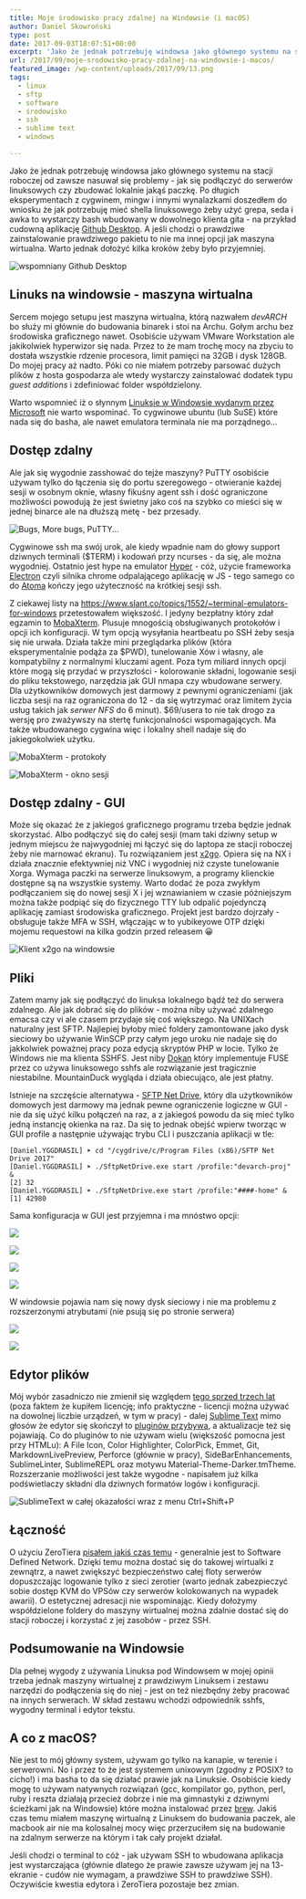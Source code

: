 ```yaml
---
title: Moje środowisko pracy zdalnej na Windowsie (i macOS)
author: Daniel Skowroński
type: post
date: 2017-09-03T18:07:51+00:00
excerpt: 'Jako że jednak potrzebuję windowsa jako głównego systemu na stacji roboczej od zawsze nasuwał się problemy - jak się podłączyć do serwerów linuksowych czy zbudować lokalnie jakąś paczkę. Po długich eksperymentach z cygwinem, mingw i innymi wynalazkami doszedłem do wniosku że jak potrzebuję mieć shella linuksowego żeby użyć grepa, seda i awka to wystarczy bash wbudowany w dowolnego klienta gita - na przykład cudowną aplikację Github Desktop. A jeśli chodzi o prawdziwe zainstalowanie prawdziwego pakietu to nie ma innej opcji jak maszyna wirtualna. Warto jednak dołożyć kilka kroków żeby było przyjemniej. Warto wspomnieć iż o słynnym Linuksie w Windowsie wydanym przez Microsoft nie warto wspominać. To cygwinowe ubuntu (lub SuSE) które nada się do basha, ale nawet emulatora terminala nie ma porządnego...'
url: /2017/09/moje-srodowisko-pracy-zdalnej-na-windowsie-i-macos/
featured_image: /wp-content/uploads/2017/09/13.png
tags:
  - linux
  - sftp
  - software
  - środowisko
  - ssh
  - sublime text
  - windows

---
```

Jako że jednak potrzebuję windowsa jako głównego systemu na stacji roboczej od zawsze nasuwał się problemy - jak się podłączyć do serwerów linuksowych czy zbudować lokalnie jakąś paczkę. Po długich eksperymentach z cygwinem, mingw i innymi wynalazkami doszedłem do wniosku że jak potrzebuję mieć shella linuksowego żeby użyć grepa, seda i awka to wystarczy bash wbudowany w dowolnego klienta gita - na przykład cudowną aplikację [Github Desktop][1]. A jeśli chodzi o prawdziwe zainstalowanie prawdziwego pakietu to nie ma innej opcji jak maszyna wirtualna. Warto jednak dołożyć kilka kroków żeby było przyjemniej.

![wspomniany Github Desktop](/wp-content/uploads/2017/09/7.png)

## **Linuks na windowsie - maszyna wirtualna**

Sercem mojego setupu jest maszyna wirtualna, którą nazwałem _devARCH_ bo służy mi głównie do budowania binarek i stoi na Archu. Gołym archu bez środowiska graficznego nawet. Osobiście używam VMware Workstation ale jakikolwiek hyperwizor się nada. Przez to że mam trochę mocy na zbyciu to dostała wszystkie rdzenie procesora, limit pamięci na 32GB i dysk 128GB. Do mojej pracy aż nadto. Póki co nie miałem potrzeby parsować dużych plików z hosta gospodarza ale wtedy wystarczy zainstalować dodatek typu _guest additions_ i zdefiniować folder współdzielony.

Warto wspomnieć iż o słynnym [Linuksie w Windowsie wydanym przez Microsoft][3] nie warto wspominać. To cygwinowe ubuntu (lub SuSE) które nada się do basha, ale nawet emulatora terminala nie ma porządnego...

## Dostęp zdalny

Ale jak się wygodnie zasshować do tejże maszyny? PuTTY osobiście używam tylko do łączenia się do portu szeregowego - otwieranie każdej sesji w osobnym oknie, własny fikuśny agent ssh i dość ograniczone możliwości powodują że jest świetny jako coś na szybko co mieści się w jednej binarce ale na dłuższą metę - bez przesady.

![Bugs, More bugs, PuTTY...](/wp-content/uploads/2017/09/8.png)

Cygwinowe ssh ma swój urok, ale kiedy wpadnie nam do głowy support dziwnych terminali ($TERM) i kodowań przy ncurses - da się, ale można wygodniej. Ostatnio jest hype na emulator [Hyper][5] - cóż, użycie frameworka [Electron][6] czyli silnika chrome odpalającego aplikację w JS - tego samego co do [Atoma][7] kończy jego użyteczność na krótkiej sesji ssh.

Z ciekawej listy na <https://www.slant.co/topics/1552/~terminal-emulators-for-windows> przetestowałem większość. I jedyny bezpłatny który zdał egzamin to [MobaXterm][8]. Plusuje mnogością obsługiwanych protokołów i opcji ich konfiguracji. W tym opcją wysyłania heartbeatu po SSH żeby sesja się nie urwała. Działa także mini przeglądarka plików (która eksperymentalnie podąża za $PWD), tunelowanie Xów i własny, ale kompatybilny z normalnymi kluczami agent. Poza tym miliard innych opcji które mogą się przydać w przyszłości - kolorowanie składni, logowanie sesji do pliku tekstowego, narzędzia jak GUI nmapa czy wbudowane serwery.  Dla użytkowników domowych jest darmowy z pewnymi ograniczeniami (jak liczba sesji na raz ograniczona do 12 - da się wytrzymać oraz limitem życia usług takich jak _serwer NFS_ do 6 minut). $69/usera to nie tak drogo za wersję pro zważywszy na stertę funkcjonalności wspomagających.  Ma także wbudowanego cygwina więc i lokalny shell nadaje się do jakiegokolwiek użytku.

![MobaXterm - protokoły](/wp-content/uploads/2017/09/9.png)

![MobaXterm - okno sesji](/wp-content/uploads/2017/09/10.png)

## Dostęp zdalny - GUI

Może się okazać że z jakiegoś graficznego programu trzeba będzie jednak skorzystać. Albo podłączyć się do całej sesji (mam taki dziwny setup w jednym miejscu że najwygodniej mi łączyć się do laptopa ze stacji roboczej żeby nie marnować ekranu). Tu rozwiązaniem jest [x2go][11]. Opiera się na NX i działa znacznie efektywniej niż VNC i wygodniej niż czyste tunelowanie Xorga. Wymaga paczki na serwerze linuksowym, a programy klienckie dostępne są na wszystkie systemy. Warto dodać że poza zwykłym podłączaniem się do nowej sesji X i jej wznawianiem w czasie późniejszym można także podpiąć się do fizycznego TTY lub odpalić pojedynczą aplikację zamiast środowiska graficznego. Projekt jest bardzo dojrzały - obsługuje także MFA w SSH, włączając w to yubikeyowe OTP dzięki mojemu requestowi na kilka godzin przed releasem 😀

![Klient x2go na windowsie](/wp-content/uploads/2017/09/12.png)

## Pliki

Zatem mamy jak się podłączyć do linuksa lokalnego bądź też do serwera zdalnego. Ale jak dobrać się do plików - można niby używać zdalnego emacsa czy vi ale czasem przydaje się coś większego. Na UNIXach naturalny jest SFTP. Najlepiej byłoby mieć foldery zamontowane jako dysk sieciowy bo używanie WinSCP przy całym jego uroku nie nadaje się do jakkolwiek poważnej pracy poza edycją skryptów PHP w locie. Tylko że Windows nie ma klienta SSHFS. Jest niby [Dokan][13] który implementuje FUSE przez co używa linuksowego sshfs ale rozwiązanie jest tragicznie niestabilne. MountainDuck wygląda i działa obiecująco, ale jest płatny.

Istnieje na szczęście alternatywa - [SFTP Net Drive][14], który dla użytkowników domowych jest darmowy ma jednak pewne ograniczenie logiczne w GUI - nie da się użyć kilku połączeń na raz, a z jakiegoś powodu da się mieć tylko jedną instancję okienka na raz. Da się to jednak obejść wpierw tworząc w GUI profile a następnie używając trybu CLI i puszczania aplikacji w tle:

```
[Daniel.YGGDRASIL] ➤ cd "/cygdrive/c/Program Files (x86)/SFTP Net Drive 2017"
[Daniel.YGGDRASIL] ➤ ./SftpNetDrive.exe start /profile:"devarch-proj" &
[2] 32
[Daniel.YGGDRASIL] ➤ ./SftpNetDrive.exe start /profile:"####-home" &
[1] 42980
```


Sama konfiguracja w GUI jest przyjemna i ma mnóstwo opcji:

![](/wp-content/uploads/2017/09/3.png)

![](/wp-content/uploads/2017/09/4.png)

![](/wp-content/uploads/2017/09/5.png)

![](/wp-content/uploads/2017/09/6.png)

W windowsie pojawia nam się nowy dysk sieciowy i nie ma problemu z rozszerzonymi atrybutami (nie psują się po stronie serwera)

![](/wp-content/uploads/2017/09/2.png)

![](/wp-content/uploads/2017/09/1.png)

## Edytor plików

Mój wybór zasadniczo nie zmienił się względem [tego sprzed trzech lat][21] (poza faktem że kupiłem licencję; info praktyczne - licencji można używać na dowolnej liczbie urządzeń, w tym w pracy) - dalej [Sublime Text][22] mimo głosów że edytor się skończył to [pluginów przybywa][23], a aktualizacje też się pojawiają.  Co do pluginów to nie używam wielu (większość pomocna jest przy HTMLu): A File Icon, Color Highlighter, ColorPick, Emmet, Git, MarkdownLivePreview, Perforce (głównie w pracy), SideBarEnhancements, SublimeLinter, SublimeREPL oraz motywu Material-Theme-Darker.tmTheme. Rozszerzanie możliwości jest także wygodne - napisałem już kilka podświetlaczy składni dla dziwnych formatów logów i konfiguracji.

![SublimeText w całej okazałości wraz z menu Ctrl+Shift+P](/wp-content/uploads/2017/09/11.png)

## Łączność

O użyciu ZeroTiera [pisałem jakiś czas temu][25] - generalnie jest to Software Defined Network. Dzięki temu można dostać się do takowej wirtualki z zewnątrz, a nawet zwiększyć bezpieczeństwo całej floty serwerów dopuszczając logowanie tylko z sieci zerotier (warto jednak zabezpieczyć sobie dostęp KVM do VPSów czy serwerów kolokowanych na wypadek awarii). O estetycznej adresacji nie wspominając. Kiedy dołożymy współdzielone foldery do maszyny wirtualnej można zdalnie dostać się do stacji roboczej i korzystać z jej zasobów - przez SSH.

## Podsumowanie na Windowsie

Dla pełnej wygody z używania Linuksa pod Windowsem w mojej opinii trzeba jednak maszyny wirtualnej z prawdziwym Linuksem i zestawu narzędzi do podłączenia się do niej - jest on też niezbędny żeby pracować na innych serwerach. W skład zestawu wchodzi odpowiednik sshfs, wygodny terminal i edytor tekstu.

## A co z macOS?

Nie jest to mój główny system, używam go tylko na kanapie, w terenie i serwerowni. No i przez to że jest systemem unixowym (zgodny z POSIX? to cicho!) i ma basha to da się działać prawie jak na Linuksie. Osobiście kiedy mogę to używam natywnych rozwiązań (gcc, kompilator go, python, perl, ruby i reszta działają przecież dobrze i nie ma gimnastyki z dziwnymi ścieżkami jak na Windowsie) które można instalować przez [brew][26]. Jakiś czas temu miałem maszynę wirtualną z Linuksem do budowania paczek, ale macbook air nie ma kolosalnej mocy więc przerzuciłem się na budowanie na zdalnym serwerze na którym i tak cały projekt działał.

Jeśli chodzi o terminal to cóż - jak używam SSH to wbudowana aplikacja jest wystarczająca (głównie dlatego że prawie zawsze używam jej na 13- ekranie - cudów nie wymagam, a prawdziwe SSH to prawdziwe SSH). Oczywiście kwestia edytora i ZeroTiera pozostaje bez zmian.

 [1]: https://desktop.github.com/
 [2]: /wp-content/uploads/2017/09/7.png
 [3]: https://msdn.microsoft.com/en-us/commandline/wsl/about
 [4]: /wp-content/uploads/2017/09/8.png
 [5]: https://hyper.is/
 [6]: https://electron.atom.io/
 [7]: https://atom.io/
 [8]: http://mobaxterm.mobatek.net/
 [9]: /wp-content/uploads/2017/09/9.png
 [10]: /wp-content/uploads/2017/09/10.png
 [11]: https://wiki.x2go.org/doku.php
 [12]: /wp-content/uploads/2017/09/12.png
 [13]: https://github.com/dokan-dev/dokan-sshfs
 [14]: http://www.sftpnetdrive.com/
 [15]: /wp-content/uploads/2017/09/3.png
 [16]: /wp-content/uploads/2017/09/4.png
 [17]: /wp-content/uploads/2017/09/5.png
 [18]: /wp-content/uploads/2017/09/6.png
 [19]: /wp-content/uploads/2017/09/2.png
 [20]: /wp-content/uploads/2017/09/1.png
 [21]: https://blog.dsinf.net/2014/01/edytor-uniwersalny/
 [22]: https://www.sublimetext.com/3
 [23]: https://packagecontrol.io/
 [24]: /wp-content/uploads/2017/09/11.png
 [25]: https://blog.dsinf.net/2017/02/zerotier-czyli-software-defined-network-czyli-alternatywa-dla-klasycznego-vpna/
 [26]: https://brew.sh/index_pl.html